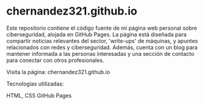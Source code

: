 # chernandez321.github.io

Este repositorio contiene el código fuente de mi página web personal sobre ciberseguridad, alojada en GitHub Pages. La página está diseñada para compartir noticias relevantes del sector, 'write-ups' de máquinas, y apuntes relacionados con redes y ciberseguridad. Además, cuenta con un blog para mantener informada a las personas interesadas y una sección de contacto para conectar con otros profesionales.

Visita la página: chernandez321.github.io

Tecnologías utilizadas:

HTML, CSS
GitHub Pages
